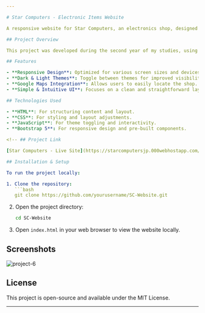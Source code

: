 ```yaml
---

# Star Computers - Electronic Items Website

A responsive website for Star Computers, an electronics shop, designed to showcase various electronic products with a user-friendly interface and easy navigation.

## Project Overview

This project was developed during the second year of my studies, using front-end technologies such as HTML, CSS, JavaScript, and Bootstrap. The website offers both dark and light themes, enhancing user experience and accessibility. Additionally, Google Maps integration provides users with directions to the physical shop location.

## Features

- **Responsive Design**: Optimized for various screen sizes and devices.
- **Dark & Light Themes**: Toggle between themes for improved visibility and user preference.
- **Google Maps Integration**: Allows users to easily locate the shop.
- **Simple & Intuitive UI**: Focuses on a clean and straightforward layout to improve navigation.

## Technologies Used

- **HTML**: For structuring content and layout.
- **CSS**: For styling and layout adjustments.
- **JavaScript**: For theme toggling and interactivity.
- **Bootstrap 5**: For responsive design and pre-built components.

<!-- ## Project Link

[Star Computers - Live Site](https://starcomputersjp.000webhostapp.com/) -->

## Installation & Setup

To run the project locally:

1. Clone the repository:
   ```bash
   git clone https://github.com/yourusername/SC-Website.git
   ```
2. Open the project directory:
   ```bash
   cd SC-Website
   ```
3. Open `index.html` in your web browser to view the website locally.

## Screenshots

![project-6](https://github.com/user-attachments/assets/fa817ea3-8be8-4674-a376-7c3165ebafef)


## License

This project is open-source and available under the MIT License.

---
```

